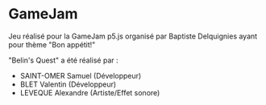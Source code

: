 # GameJam

Jeu réalisé pour la GameJam p5.js organisé par Baptiste Delquignies ayant pour thème "Bon appétit!"

"Belin's Quest" a été réalisé par :
- SAINT-OMER Samuel (Développeur)
- BLET Valentin (Développeur)
- LEVEQUE Alexandre (Artiste/Effet sonore)
